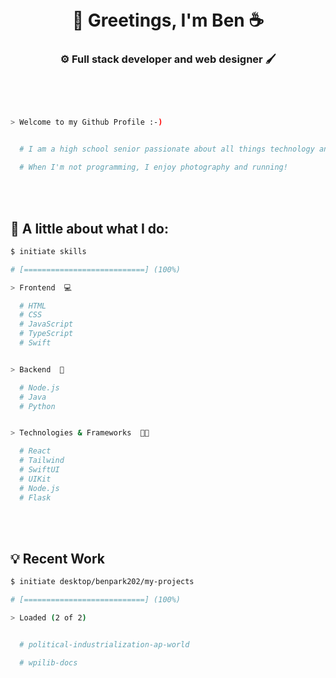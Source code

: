 <br>
</br>
<h1 align="center">👋 Greetings, I'm Ben ☕</h1>
<h3 align="center">⚙️ Full stack developer and web designer 🖌️</h3>
</p>
<br>
</br>

```bash

> Welcome to my Github Profile :-)


  # I am a high school senior passionate about all things technology and building random things that come to mind!

  # When I'm not programming, I enjoy photography and running!  

```
<br>
</br>

## 🌳  A little about what I do:

```bash
$ initiate skills

# [===========================] (100%)

> Frontend  💻

  # HTML
  # CSS
  # JavaScript
  # TypeScript
  # Swift


> Backend  🔧

  # Node.js
  # Java
  # Python


> Technologies & Frameworks  🧑‍💻

  # React
  # Tailwind
  # SwiftUI
  # UIKit
  # Node.js
  # Flask

```


<br>
</br>


## 💡  Recent Work

```bash
$ initiate desktop/benpark202/my-projects

# [===========================] (100%)

> Loaded (2 of 2)


  # political-industrialization-ap-world

  # wpilib-docs

```
<br>
</br>
